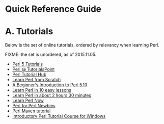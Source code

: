Quick Reference Guide
=====================

# A. Tutorials

Below is the set of online tutorials, ordered by relevancy when learning Perl.

FIXME: the set is unordered, as of 2015.11.05.

- [Perl 5 Tutorials](http://perldoc.perl.org/index-tutorials.html)
- [Perl @ TutorialsPoint](http://www.tutorialspoint.com/perl/index.htm)
- [Perl Tutorial Hub](http://perl-tutorial.org/)
- [Learn Perl from Scratch](http://learnperl.scratchcomputing.com/)
- [A Beginner's Introduction to Perl 5.10](http://www.perl.com/pub/2008/04/23/a-beginners-introduction-to-perl-510.html)
- [Learn Perl in 10 easy lessons](http://www.linuxforums.org/articles/learn-perl-in-10-easy-lessons-lesson-1_120.html)
- [Learn Perl in about 2 hours 30 minutes](http://qntm.org/files/perl/perl.html)
- [Learn Perl Now](http://perl-begin.org/learn/)
- [Perl for Perl Newbies](http://perl-begin.org/tutorials/perl-for-newbies/)
- [Perl Maven tutorial](http://perlmaven.com/perl-tutorial)
- [Introductory Perl Tutorial Course for Windows](https://www.gossland.com/perlcourse/default/index)
